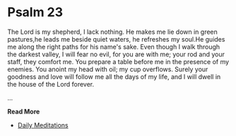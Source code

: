 # Psalm 23

The Lord is my shepherd, I lack nothing. He makes me lie down in green pastures,he leads me beside
quiet waters, he refreshes my soul.He guides me along the right paths for his name's sake. Even
though I walk through the darkest valley, I will fear no evil, for you are with me; your rod and
your staff, they comfort me. You prepare a table before me in the presence of my enemies. You
anoint my head with oil; my cup overflows. Surely your goodness and love will follow me all the
days of my life, and I will dwell in the house of the Lord forever.


...

**Read More**

* [Daily Meditations](https://spiritual-things.org/blog/daily/07-22.md)

